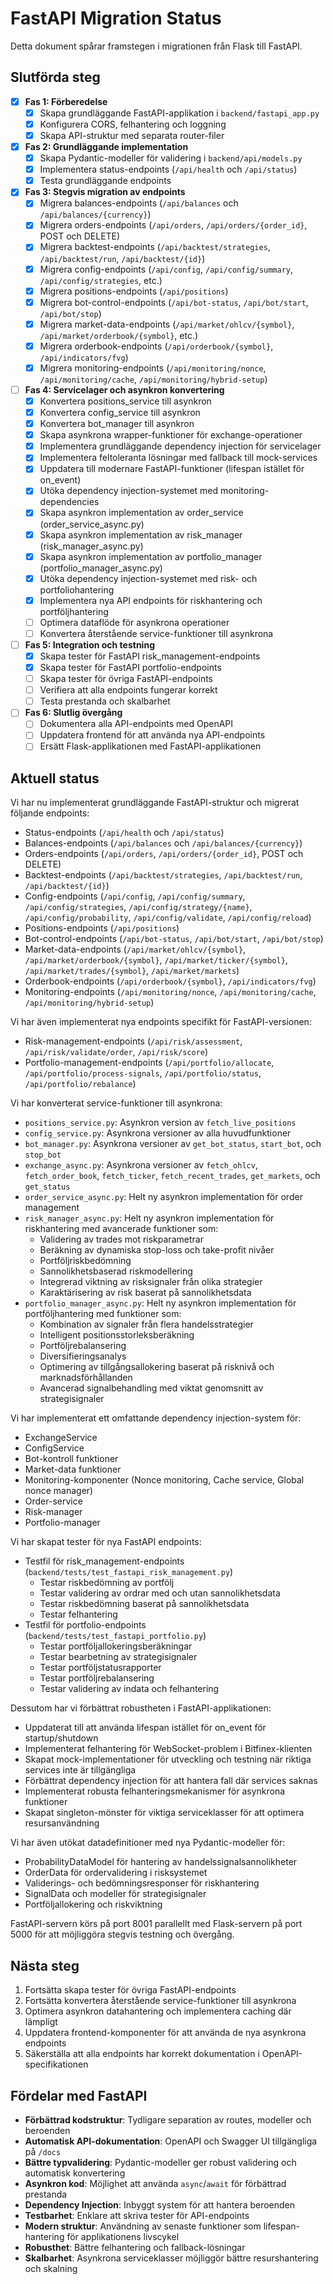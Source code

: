 # FastAPI Migration Status

Detta dokument spårar framstegen i migrationen från Flask till FastAPI.

## Slutförda steg

- [x] **Fas 1: Förberedelse**
  - [x] Skapa grundläggande FastAPI-applikation i `backend/fastapi_app.py`
  - [x] Konfigurera CORS, felhantering och loggning
  - [x] Skapa API-struktur med separata router-filer

- [x] **Fas 2: Grundläggande implementation**
  - [x] Skapa Pydantic-modeller för validering i `backend/api/models.py`
  - [x] Implementera status-endpoints (`/api/health` och `/api/status`)
  - [x] Testa grundläggande endpoints

- [x] **Fas 3: Stegvis migration av endpoints**
  - [x] Migrera balances-endpoints (`/api/balances` och `/api/balances/{currency}`)
  - [x] Migrera orders-endpoints (`/api/orders`, `/api/orders/{order_id}`, POST och DELETE)
  - [x] Migrera backtest-endpoints (`/api/backtest/strategies`, `/api/backtest/run`, `/api/backtest/{id}`)
  - [x] Migrera config-endpoints (`/api/config`, `/api/config/summary`, `/api/config/strategies`, etc.)
  - [x] Migrera positions-endpoints (`/api/positions`)
  - [x] Migrera bot-control-endpoints (`/api/bot-status`, `/api/bot/start`, `/api/bot/stop`)
  - [x] Migrera market-data-endpoints (`/api/market/ohlcv/{symbol}`, `/api/market/orderbook/{symbol}`, etc.)
  - [x] Migrera orderbook-endpoints (`/api/orderbook/{symbol}`, `/api/indicators/fvg`)
  - [x] Migrera monitoring-endpoints (`/api/monitoring/nonce`, `/api/monitoring/cache`, `/api/monitoring/hybrid-setup`)

- [ ] **Fas 4: Servicelager och asynkron konvertering**
  - [x] Konvertera positions_service till asynkron
  - [x] Konvertera config_service till asynkron
  - [x] Konvertera bot_manager till asynkron
  - [x] Skapa asynkrona wrapper-funktioner för exchange-operationer
  - [x] Implementera grundläggande dependency injection för servicelager
  - [x] Implementera feltoleranta lösningar med fallback till mock-services
  - [x] Uppdatera till modernare FastAPI-funktioner (lifespan istället för on_event)
  - [x] Utöka dependency injection-systemet med monitoring-dependencies
  - [x] Skapa asynkron implementation av order_service (order_service_async.py)
  - [x] Skapa asynkron implementation av risk_manager (risk_manager_async.py)
  - [x] Skapa asynkron implementation av portfolio_manager (portfolio_manager_async.py)
  - [x] Utöka dependency injection-systemet med risk- och portfoliohantering
  - [x] Implementera nya API endpoints för riskhantering och portföljhantering
  - [ ] Optimera dataflöde för asynkrona operationer
  - [ ] Konvertera återstående service-funktioner till asynkrona

- [ ] **Fas 5: Integration och testning**
  - [x] Skapa tester för FastAPI risk_management-endpoints
  - [x] Skapa tester för FastAPI portfolio-endpoints
  - [ ] Skapa tester för övriga FastAPI-endpoints
  - [ ] Verifiera att alla endpoints fungerar korrekt
  - [ ] Testa prestanda och skalbarhet

- [ ] **Fas 6: Slutlig övergång**
  - [ ] Dokumentera alla API-endpoints med OpenAPI
  - [ ] Uppdatera frontend för att använda nya API-endpoints
  - [ ] Ersätt Flask-applikationen med FastAPI-applikationen

## Aktuell status

Vi har nu implementerat grundläggande FastAPI-struktur och migrerat följande endpoints:
- Status-endpoints (`/api/health` och `/api/status`)
- Balances-endpoints (`/api/balances` och `/api/balances/{currency}`)
- Orders-endpoints (`/api/orders`, `/api/orders/{order_id}`, POST och DELETE)
- Backtest-endpoints (`/api/backtest/strategies`, `/api/backtest/run`, `/api/backtest/{id}`)
- Config-endpoints (`/api/config`, `/api/config/summary`, `/api/config/strategies`, `/api/config/strategy/{name}`, `/api/config/probability`, `/api/config/validate`, `/api/config/reload`)
- Positions-endpoints (`/api/positions`)
- Bot-control-endpoints (`/api/bot-status`, `/api/bot/start`, `/api/bot/stop`)
- Market-data-endpoints (`/api/market/ohlcv/{symbol}`, `/api/market/orderbook/{symbol}`, `/api/market/ticker/{symbol}`, `/api/market/trades/{symbol}`, `/api/market/markets`)
- Orderbook-endpoints (`/api/orderbook/{symbol}`, `/api/indicators/fvg`)
- Monitoring-endpoints (`/api/monitoring/nonce`, `/api/monitoring/cache`, `/api/monitoring/hybrid-setup`)

Vi har även implementerat nya endpoints specifikt för FastAPI-versionen:
- Risk-management-endpoints (`/api/risk/assessment`, `/api/risk/validate/order`, `/api/risk/score`)
- Portfolio-management-endpoints (`/api/portfolio/allocate`, `/api/portfolio/process-signals`, `/api/portfolio/status`, `/api/portfolio/rebalance`)

Vi har konverterat service-funktioner till asynkrona:
- `positions_service.py`: Asynkron version av `fetch_live_positions`
- `config_service.py`: Asynkrona versioner av alla huvudfunktioner
- `bot_manager.py`: Asynkrona versioner av `get_bot_status`, `start_bot`, och `stop_bot`
- `exchange_async.py`: Asynkrona versioner av `fetch_ohlcv`, `fetch_order_book`, `fetch_ticker`, `fetch_recent_trades`, `get_markets`, och `get_status`
- `order_service_async.py`: Helt ny asynkron implementation för order management
- `risk_manager_async.py`: Helt ny asynkron implementation för riskhantering med avancerade funktioner som:
  - Validering av trades mot riskparametrar
  - Beräkning av dynamiska stop-loss och take-profit nivåer
  - Portföljriskbedömning
  - Sannolikhetsbaserad riskmodellering
  - Integrerad viktning av risksignaler från olika strategier
  - Karaktärisering av risk baserat på sannolikhetsdata
- `portfolio_manager_async.py`: Helt ny asynkron implementation för portföljhantering med funktioner som:
  - Kombination av signaler från flera handelsstrategier
  - Intelligent positionsstorleksberäkning
  - Portföljrebalansering
  - Diversifieringsanalys
  - Optimering av tillgångsallokering baserat på risknivå och marknadsförhållanden
  - Avancerad signalbehandling med viktat genomsnitt av strategisignaler

Vi har implementerat ett omfattande dependency injection-system för:
- ExchangeService
- ConfigService
- Bot-kontroll funktioner
- Market-data funktioner
- Monitoring-komponenter (Nonce monitoring, Cache service, Global nonce manager)
- Order-service
- Risk-manager
- Portfolio-manager

Vi har skapat tester för nya FastAPI endpoints:
- Testfil för risk_management-endpoints (`backend/tests/test_fastapi_risk_management.py`)
  - Testar riskbedömning av portfölj
  - Testar validering av ordrar med och utan sannolikhetsdata
  - Testar riskbedömning baserat på sannolikhetsdata
  - Testar felhantering
- Testfil för portfolio-endpoints (`backend/tests/test_fastapi_portfolio.py`)
  - Testar portföljallokeringsberäkningar
  - Testar bearbetning av strategisignaler
  - Testar portföljstatusrapporter
  - Testar portföljrebalansering
  - Testar validering av indata och felhantering

Dessutom har vi förbättrat robustheten i FastAPI-applikationen:
- Uppdaterat till att använda lifespan istället för on_event för startup/shutdown
- Implementerat felhantering för WebSocket-problem i Bitfinex-klienten
- Skapat mock-implementationer för utveckling och testning när riktiga services inte är tillgängliga
- Förbättrat dependency injection för att hantera fall där services saknas
- Implementerat robusta felhanteringsmekanismer för asynkrona funktioner
- Skapat singleton-mönster för viktiga serviceklasser för att optimera resursanvändning

Vi har även utökat datadefinitioner med nya Pydantic-modeller för:
- ProbabilityDataModel för hantering av handelssignalsannolikheter
- OrderData för ordervalidering i risksystemet
- Validerings- och bedömningsresponser för riskhantering
- SignalData och modeller för strategisignaler
- Portföljallokering och riskviktning

FastAPI-servern körs på port 8001 parallellt med Flask-servern på port 5000 för att möjliggöra stegvis testning och övergång.

## Nästa steg

1. Fortsätta skapa tester för övriga FastAPI-endpoints
2. Fortsätta konvertera återstående service-funktioner till asynkrona
3. Optimera asynkron datahantering och implementera caching där lämpligt
4. Uppdatera frontend-komponenter för att använda de nya asynkrona endpoints
5. Säkerställa att alla endpoints har korrekt dokumentation i OpenAPI-specifikationen

## Fördelar med FastAPI

- **Förbättrad kodstruktur**: Tydligare separation av routes, modeller och beroenden
- **Automatisk API-dokumentation**: OpenAPI och Swagger UI tillgängliga på `/docs`
- **Bättre typvalidering**: Pydantic-modeller ger robust validering och automatisk konvertering
- **Asynkron kod**: Möjlighet att använda `async`/`await` för förbättrad prestanda
- **Dependency Injection**: Inbyggt system för att hantera beroenden
- **Testbarhet**: Enklare att skriva tester för API-endpoints
- **Modern struktur**: Användning av senaste funktioner som lifespan-hantering för applikationens livscykel
- **Robusthet**: Bättre felhantering och fallback-lösningar 
- **Skalbarhet**: Asynkrona serviceklasser möjliggör bättre resurshantering och skalning 